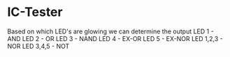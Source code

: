 # IC-Tester
Based on which LED's are glowing we can determine the output
LED 1 - AND 
LED 2 - OR
LED 3 - NAND 
LED 4 - EX-OR 
LED 5 - EX-NOR 
LED 1,2,3 - NOR 
LED 3,4,5 - NOT
